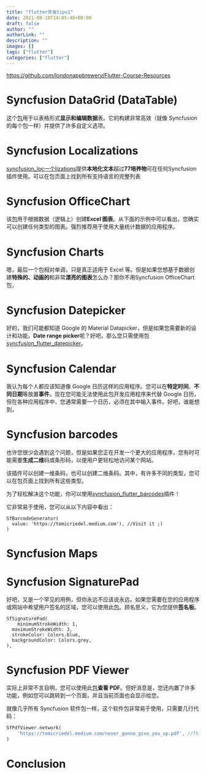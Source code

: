 ```yaml
---
title: "flutter开发tips1"
date: 2021-08-18T14:05:48+08:00
draft: false
author: ""
authorLink: ""
description: ""
images: []
tags: ["flutter"]
categories: ["flutter"]
---
```


https://github.com/londonappbrewery/Flutter-Course-Resources

# Syncfusion DataGrid (DataTable)

这个[包](https://pub.dev/packages/syncfusion_flutter_datagrid#datagrid-features)用于以表格形式**显示和编辑数据**表。它的构建非常高效（就像 Syncfusion 的每个包一样）并提供了许多自定义选项。

# Syncfusion Localizations

[syncfusion_loc一个lizations](https://pub.dev/packages/syncfusion_localizations)提供**本地化文本**超过**77培养物**可在任何Syncfusion插件使用。可以在包页面上找到所有支持语言的完整列表

# Syncfusion OfficeChart

该[包](https://pub.dev/packages/syncfusion_officechart)用于根据数据（逻辑上）创建**Excel 图表**。从下面的示例中可以看出，您确实可以创建任何类型的图表。强烈推荐用于使用大量统计数据的应用程序。

# Syncfusion Charts

嗯，最后一个包相对单调，只是真正适用于 Excel 等。但是如果您想基于数据创建**特殊的、动画的**和非常**漂亮的图表**怎么办？那你不用Syncfusion OfficeChart包，

# Syncfusion Datepicker

好的，我们可能都知道 Google 的 Material Datapicker，但是如果您需要新的设计和功能，**Date range picker**呢？好吧，那么您只需使用包[syncfusion_flutter_datepicker](https://pub.dev/packages/syncfusion_flutter_datepicker)。

# Syncfusion Calendar

我认为每个人都应该知道像 Google 日历这样的应用程序。您可以在**特定时间**、**不同日期**等放置**事件**。现在您可能无法使用此包开发应用程序来代替 Google 日历，但在各种应用程序中，您通常需要一个日历，必须在其中输入事件。好吧，谁能想到，

# Syncfusion barcodes



也许您很少会遇到这个问题，但是如果您正在开发一个更大的应用程序，您有时可能需要**生成二维**码或条形码，以便用户更轻松地访问某个网站。

该插件可以创建一维条码，也可以创建二维条码。其中，有许多不同的类型，您可以在包页面上找到所有这些类型。

为了轻松解决这个功能，你可以使用[syncfusion_flutter_barcodes](https://pub.dev/packages/syncfusion_flutter_barcodes)插件！

它非常易于使用，您可以从以下内容中看出：

```
SfBarcodeGenerator(
  value: 'https://tomicriedel.medium.com'), //Visit it ;)
)
```



# Syncfusion Maps

# Syncfusion SignaturePad

好吧，又是一个罕见的用例，但你永远不应该说永远。如果您需要在您的应用程序或网站中希望用户签名的区域，您可以使用此[包](https://pub.dev/packages/syncfusion_flutter_signaturepad)。顾名思义，它为您提供**签名板**。

```
SfSignaturePad(
	minimumStrokeWidth: 1,
  maximumStrokeWidth: 3,
  strokeColor: Colors.blue,
  backgroundColor: Colors.grey,
),
```



# Syncfusion PDF Viewer

实际上非常不言自明，您可以使用此[包](https://pub.dev/packages/syncfusion_flutter_pdfviewer)**查看 PDF**。但好消息是，您还内置了许多功能，例如您可以跳转到一个页面，并且当前页面也会显示给您。

就像几乎所有 Syncfusion 软件包一样，这个软件包非常易于使用，只需要几行代码：

```dart
SfPdfViewer.network(
	'https://tomicriedel.medium.com/never_gonna_give_you_up.pdf', //This website does not exist, but do visit tomicriedel.medium.com
)
```



# Conclusion